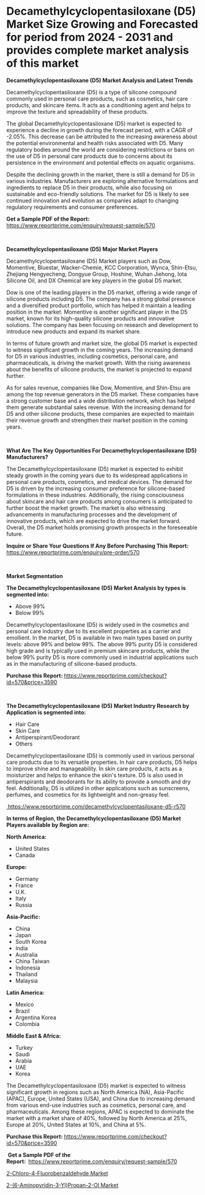 <p><h1>Decamethylcyclopentasiloxane (D5) Market Size Growing and Forecasted for period from 2024 - 2031 and provides complete market analysis of this market</h1></p><p><strong>Decamethylcyclopentasiloxane (D5) Market Analysis and Latest Trends</strong></p>
<p><p>Decamethylcyclopentasiloxane (D5) is a type of silicone compound commonly used in personal care products, such as cosmetics, hair care products, and skincare items. It acts as a conditioning agent and helps to improve the texture and spreadability of these products.</p><p>The global Decamethylcyclopentasiloxane (D5) market is expected to experience a decline in growth during the forecast period, with a CAGR of -2.05%. This decrease can be attributed to the increasing awareness about the potential environmental and health risks associated with D5. Many regulatory bodies around the world are considering restrictions or bans on the use of D5 in personal care products due to concerns about its persistence in the environment and potential effects on aquatic organisms.</p><p>Despite the declining growth in the market, there is still a demand for D5 in various industries. Manufacturers are exploring alternative formulations and ingredients to replace D5 in their products, while also focusing on sustainable and eco-friendly solutions. The market for D5 is likely to see continued innovation and evolution as companies adapt to changing regulatory requirements and consumer preferences.</p></p>
<p><strong>Get a Sample PDF of the Report:&nbsp;</strong> <a href="https://www.reportprime.com/enquiry/request-sample/570">https://www.reportprime.com/enquiry/request-sample/570</a></p>
<p>&nbsp;</p>
<p><strong>Decamethylcyclopentasiloxane (D5) Major Market Players</strong></p>
<p><p>Decamethylcyclopentasiloxane (D5) Market players such as Dow, Momentive, Bluestar, Wacker-Chemie, KCC Corporation, Wynca, Shin-Etsu, Zhejiang Hengyecheng, Dongyue Group, Hoshine, Wuhan Jiehong, Iota Silicone Oil, and DX Chemical are key players in the global D5 market. </p><p>Dow is one of the leading players in the D5 market, offering a wide range of silicone products including D5. The company has a strong global presence and a diversified product portfolio, which has helped it maintain a leading position in the market. Momentive is another significant player in the D5 market, known for its high-quality silicone products and innovative solutions. The company has been focusing on research and development to introduce new products and expand its market share.</p><p>In terms of future growth and market size, the global D5 market is expected to witness significant growth in the coming years. The increasing demand for D5 in various industries, including cosmetics, personal care, and pharmaceuticals, is driving the market growth. With the rising awareness about the benefits of silicone products, the market is projected to expand further.</p><p>As for sales revenue, companies like Dow, Momentive, and Shin-Etsu are among the top revenue generators in the D5 market. These companies have a strong customer base and a wide distribution network, which has helped them generate substantial sales revenue. With the increasing demand for D5 and other silicone products, these companies are expected to maintain their revenue growth and strengthen their market position in the coming years.</p></p>
<p>&nbsp;</p>
<p><strong>What Are The Key Opportunities For Decamethylcyclopentasiloxane (D5) Manufacturers?</strong></p>
<p><p>The Decamethylcyclopentasiloxane (D5) market is expected to exhibit steady growth in the coming years due to its widespread applications in personal care products, cosmetics, and medical devices. The demand for D5 is driven by the increasing consumer preference for silicone-based formulations in these industries. Additionally, the rising consciousness about skincare and hair care products among consumers is anticipated to further boost the market growth. The market is also witnessing advancements in manufacturing processes and the development of innovative products, which are expected to drive the market forward. Overall, the D5 market holds promising growth prospects in the foreseeable future.</p></p>
<p><strong>Inquire or Share Your Questions If Any Before Purchasing This Report:</strong> <a href="https://www.reportprime.com/enquiry/pre-order/570">https://www.reportprime.com/enquiry/pre-order/570</a></p>
<p>&nbsp;</p>
<p><strong>Market Segmentation</strong></p>
<p><strong>The Decamethylcyclopentasiloxane (D5) Market Analysis by types is segmented into:</strong></p>
<p><ul><li>Above 99%</li><li>Below 99%</li></ul></p>
<p><p>Decamethylcyclopentasiloxane (D5) is widely used in the cosmetics and personal care industry due to its excellent properties as a carrier and emollient. In the market, D5 is available in two main types based on purity levels: above 99% and below 99%. The above 99% purity D5 is considered high grade and is typically used in premium skincare products, while the below 99% purity D5 is more commonly used in industrial applications such as in the manufacturing of silicone-based products.</p></p>
<p><strong>Purchase this Report:&nbsp;</strong><a href="https://www.reportprime.com/checkout?id=570&price=3590">https://www.reportprime.com/checkout?id=570&price=3590</a></p>
<p>&nbsp;</p>
<p><strong>The Decamethylcyclopentasiloxane (D5) Market Industry Research by Application is segmented into:</strong></p>
<p><ul><li>Hair Care</li><li>Skin Care</li><li>Antiperspirant/Deodorant</li><li>Others</li></ul></p>
<p><p>Decamethylcyclopentasiloxane (D5) is commonly used in various personal care products due to its versatile properties. In hair care products, D5 helps to improve shine and manageability. In skin care products, it acts as a moisturizer and helps to enhance the skin's texture. D5 is also used in antiperspirants and deodorants for its ability to provide a smooth and dry feel. Additionally, D5 is utilized in other applications such as sunscreens, perfumes, and cosmetics for its lightweight and non-greasy feel.</p></p>
<p><a href="https://www.reportprime.com/decamethylcyclopentasiloxane-d5-r570">&nbsp;https://www.reportprime.com/decamethylcyclopentasiloxane-d5-r570</a></p>
<p><strong>In terms of Region, the Decamethylcyclopentasiloxane (D5) Market Players available by Region are:</strong></p>
<p>
    <p> <strong> North America: </strong>
        <ul>
            <li>United States</li>
            <li>Canada</li>
        </ul>
        </p> 
    <p> <strong> Europe: </strong>
        <ul>
            <li>Germany</li>
            <li>France</li>
            <li>U.K.</li>
            <li>Italy</li>
            <li>Russia</li>
        </ul>
        </p> 
    <p> <strong> Asia-Pacific: </strong>
        <ul>
            <li>China</li>
            <li>Japan</li>
            <li>South Korea</li>
            <li>India</li>
            <li>Australia</li>
            <li>China Taiwan</li>
            <li>Indonesia</li>
            <li>Thailand</li>
            <li>Malaysia</li>
        </ul>
        </p> 
    <p> <strong> Latin America: </strong>
        <ul>
            <li>Mexico</li>
            <li>Brazil</li>
            <li>Argentina Korea</li>
            <li>Colombia</li>
        </ul>
        </p> 
    <p> <strong> Middle East & Africa: </strong>
        <ul>
            <li>Turkey</li>
            <li>Saudi</li>
            <li>Arabia</li>
            <li>UAE</li>
            <li>Korea</li>
        </ul>
    </p>
    </p>
<p><p>The Decamethylcyclopentasiloxane (D5) market is expected to witness significant growth in regions such as North America (NA), Asia-Pacific (APAC), Europe, United States (USA), and China due to increasing demand from various end-use industries such as cosmetics, personal care, and pharmaceuticals. Among these regions, APAC is expected to dominate the market with a market share of 40%, followed by North America at 25%, Europe at 20%, United States at 10%, and China at 5%.</p></p>
<p><strong>Purchase this Report: </strong><a href="https://www.reportprime.com/checkout?id=570&price=3590">https://www.reportprime.com/checkout?id=570&price=3590</a></p>
<p>&nbsp;<strong>Get a Sample PDF of the Report:&nbsp;&nbsp;</strong><a href="https://www.reportprime.com/enquiry/request-sample/570">https://www.reportprime.com/enquiry/request-sample/570</a></p>
<p><strong></strong></p>
<p><p><a href="https://github.com/arabintang013/Market-Research-Report-List-1/blob/main/2-chloro-4-fluorobenzaldehyde-market.md">2-Chloro-4-Fluorobenzaldehyde Market</a></p><p><a href="https://github.com/FredaSauer/Market-Research-Report-List-1/blob/main/2-6-aminopyridin-3-ylpropan-2-ol-market.md">2-(6-Aminopyridin-3-Yl)Propan-2-Ol Market</a></p></p>